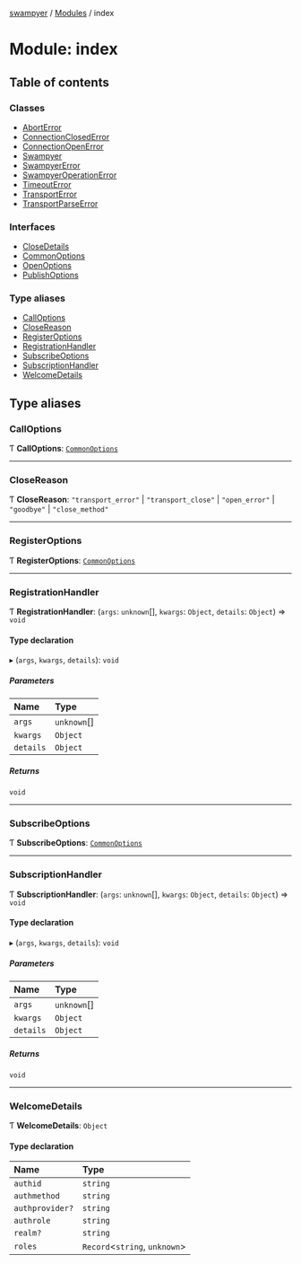 [swampyer](../README.md) / [Modules](../modules.md) / index

# Module: index

## Table of contents

### Classes

- [AbortError](../classes/index.AbortError.md)
- [ConnectionClosedError](../classes/index.ConnectionClosedError.md)
- [ConnectionOpenError](../classes/index.ConnectionOpenError.md)
- [Swampyer](../classes/index.Swampyer.md)
- [SwampyerError](../classes/index.SwampyerError.md)
- [SwampyerOperationError](../classes/index.SwampyerOperationError.md)
- [TimeoutError](../classes/index.TimeoutError.md)
- [TransportError](../classes/index.TransportError.md)
- [TransportParseError](../classes/index.TransportParseError.md)

### Interfaces

- [CloseDetails](../interfaces/index.CloseDetails.md)
- [CommonOptions](../interfaces/index.CommonOptions.md)
- [OpenOptions](../interfaces/index.OpenOptions.md)
- [PublishOptions](../interfaces/index.PublishOptions.md)

### Type aliases

- [CallOptions](index.md#calloptions)
- [CloseReason](index.md#closereason)
- [RegisterOptions](index.md#registeroptions)
- [RegistrationHandler](index.md#registrationhandler)
- [SubscribeOptions](index.md#subscribeoptions)
- [SubscriptionHandler](index.md#subscriptionhandler)
- [WelcomeDetails](index.md#welcomedetails)

## Type aliases

### CallOptions

Ƭ **CallOptions**: [`CommonOptions`](../interfaces/index.CommonOptions.md)

___

### CloseReason

Ƭ **CloseReason**: ``"transport_error"`` \| ``"transport_close"`` \| ``"open_error"`` \| ``"goodbye"`` \| ``"close_method"``

___

### RegisterOptions

Ƭ **RegisterOptions**: [`CommonOptions`](../interfaces/index.CommonOptions.md)

___

### RegistrationHandler

Ƭ **RegistrationHandler**: (`args`: `unknown`[], `kwargs`: `Object`, `details`: `Object`) => `void`

#### Type declaration

▸ (`args`, `kwargs`, `details`): `void`

##### Parameters

| Name | Type |
| :------ | :------ |
| `args` | `unknown`[] |
| `kwargs` | `Object` |
| `details` | `Object` |

##### Returns

`void`

___

### SubscribeOptions

Ƭ **SubscribeOptions**: [`CommonOptions`](../interfaces/index.CommonOptions.md)

___

### SubscriptionHandler

Ƭ **SubscriptionHandler**: (`args`: `unknown`[], `kwargs`: `Object`, `details`: `Object`) => `void`

#### Type declaration

▸ (`args`, `kwargs`, `details`): `void`

##### Parameters

| Name | Type |
| :------ | :------ |
| `args` | `unknown`[] |
| `kwargs` | `Object` |
| `details` | `Object` |

##### Returns

`void`

___

### WelcomeDetails

Ƭ **WelcomeDetails**: `Object`

#### Type declaration

| Name | Type |
| :------ | :------ |
| `authid` | `string` |
| `authmethod` | `string` |
| `authprovider?` | `string` |
| `authrole` | `string` |
| `realm?` | `string` |
| `roles` | `Record`<`string`, `unknown`\> |
